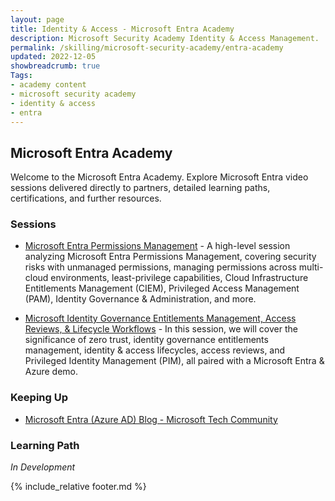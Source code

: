 ```yaml
---
layout: page
title: Identity & Access - Microsoft Entra Academy
description: Microsoft Security Academy Identity & Access Management.
permalink: /skilling/microsoft-security-academy/entra-academy
updated: 2022-12-05
showbreadcrumb: true
Tags:
- academy content
- microsoft security academy
- identity & access
- entra
---
```


## Microsoft Entra Academy
Welcome to the Microsoft Entra Academy. Explore Microsoft Entra video sessions delivered directly to partners, detailed learning paths, certifications, and further resources.


### Sessions
* [Microsoft Entra Permissions Management](https://www.youtube.com/watch?v=zlg3gI95gnA) - A high-level session analyzing Microsoft Entra Permissions Management, covering security risks with unmanaged permissions, managing permissions across multi-cloud environments, least-privilege capabilities, Cloud Infrastructure Entitlements Management (CIEM), Privileged Access Management (PAM), Identity Governance & Administration, and more.

* [Microsoft Identity Governance Entitlements Management, Access Reviews, & Lifecycle Workflows](https://www.youtube.com/watch?v=36whzR5nwRI) - In this session, we will cover the significance of zero trust, identity governance entitlements management, identity & access lifecycles, access reviews, and Privileged Identity Management (PIM), all paired with a Microsoft Entra & Azure demo.


### Keeping Up
* [Microsoft Entra (Azure AD) Blog - Microsoft Tech Community](https://techcommunity.microsoft.com/t5/microsoft-entra-azure-ad-blog/bg-p/Identity)


### Learning Path
*In Development*


{% include_relative footer.md %}